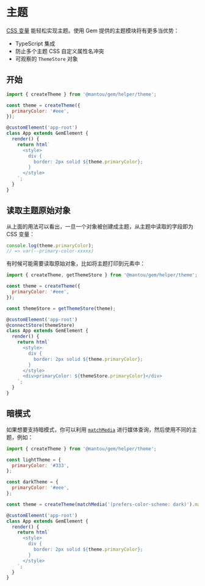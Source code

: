 # 主题

[CSS 变量](https://developer.mozilla.org/en-US/docs/Web/CSS/--*) 能轻松实现主题。使用 Gem 提供的主题模块将有更多当优势：

- TypeScript 集成
- 防止多个主题 CSS 自定义属性名冲突
- 可观察的 `ThemeStore` 对象

## 开始

```js
import { createTheme } from '@mantou/gem/helper/theme';

const theme = createTheme({
  primaryColor: '#eee',
});

@customElement('app-root')
class App extends GemElement {
  render() {
    return html`
      <style>
        div {
          border: 2px solid ${theme.primaryColor};
        }
      </style>
    `;
  }
}
```

## 读取主题原始对象

从上面的用法可以看出，一旦一个对象被创建成主题，从主题中读取的字段即为 CSS 变量：

```js
console.log(theme.primaryColor);
// => var(--primary-color-xxxxx)
```

有时候可能需要读取原始对象，比如将主题打印到元素中：

```js 7,10,19
import { createTheme, getThemeStore } from '@mantou/gem/helper/theme';

const theme = createTheme({
  primaryColor: '#eee',
});

const themeStore = getThemeStore(theme);

@customElement('app-root')
@connectStore(themeStore)
class App extends GemElement {
  render() {
    return html`
      <style>
        div {
          border: 2px solid ${theme.primaryColor};
        }
      </style>
      <div>primaryColor: ${themeStore.primaryColor}</div>
    `;
  }
}
```

## 暗模式

如果想要支持暗模式，你可以利用 [`matchMedia`](https://developer.mozilla.org/en-US/docs/Web/API/Window/matchMedia) 进行媒体查询，然后使用不同的主题，例如：

```js 11
import { createTheme } from '@mantou/gem/helper/theme';

const lightTheme = {
  primaryColor: '#333',
};

const darkTheme = {
  primaryColor: '#eee',
};

const theme = createTheme(matchMedia('(prefers-color-scheme: dark)').matches ? darkTheme : lightTheme);

@customElement('app-root')
class App extends GemElement {
  render() {
    return html`
      <style>
        div {
          border: 2px solid ${theme.primaryColor};
        }
      </style>
    `;
  }
}
```
